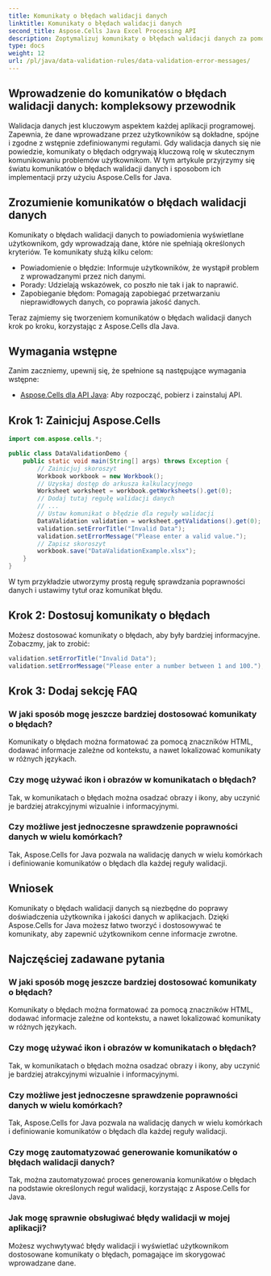 ```yaml
---
title: Komunikaty o błędach walidacji danych
linktitle: Komunikaty o błędach walidacji danych
second_title: Aspose.Cells Java Excel Processing API
description: Zoptymalizuj komunikaty o błędach walidacji danych za pomocą Aspose.Cells dla Java. Naucz się tworzyć, dostosowywać i ulepszać doświadczenie użytkownika.
type: docs
weight: 12
url: /pl/java/data-validation-rules/data-validation-error-messages/
---
```


## Wprowadzenie do komunikatów o błędach walidacji danych: kompleksowy przewodnik

Walidacja danych jest kluczowym aspektem każdej aplikacji programowej. Zapewnia, że dane wprowadzane przez użytkowników są dokładne, spójne i zgodne z wstępnie zdefiniowanymi regułami. Gdy walidacja danych się nie powiedzie, komunikaty o błędach odgrywają kluczową rolę w skutecznym komunikowaniu problemów użytkownikom. W tym artykule przyjrzymy się światu komunikatów o błędach walidacji danych i sposobom ich implementacji przy użyciu Aspose.Cells for Java.

## Zrozumienie komunikatów o błędach walidacji danych

Komunikaty o błędach walidacji danych to powiadomienia wyświetlane użytkownikom, gdy wprowadzają dane, które nie spełniają określonych kryteriów. Te komunikaty służą kilku celom:

- Powiadomienie o błędzie: Informuje użytkowników, że wystąpił problem z wprowadzanymi przez nich danymi.
- Porady: Udzielają wskazówek, co poszło nie tak i jak to naprawić.
- Zapobieganie błędom: Pomagają zapobiegać przetwarzaniu nieprawidłowych danych, co poprawia jakość danych.

Teraz zajmiemy się tworzeniem komunikatów o błędach walidacji danych krok po kroku, korzystając z Aspose.Cells dla Java.

## Wymagania wstępne

Zanim zaczniemy, upewnij się, że spełnione są następujące wymagania wstępne:

- [Aspose.Cells dla API Java](https://releases.aspose.com/cells/java/): Aby rozpocząć, pobierz i zainstaluj API.

## Krok 1: Zainicjuj Aspose.Cells

```java
import com.aspose.cells.*;

public class DataValidationDemo {
    public static void main(String[] args) throws Exception {
        // Zainicjuj skoroszyt
        Workbook workbook = new Workbook();
        // Uzyskaj dostęp do arkusza kalkulacyjnego
        Worksheet worksheet = workbook.getWorksheets().get(0);
        // Dodaj tutaj regułę walidacji danych
        // ...
        // Ustaw komunikat o błędzie dla reguły walidacji
        DataValidation validation = worksheet.getValidations().get(0);
        validation.setErrorTitle("Invalid Data");
        validation.setErrorMessage("Please enter a valid value.");
        // Zapisz skoroszyt
        workbook.save("DataValidationExample.xlsx");
    }
}
```

W tym przykładzie utworzymy prostą regułę sprawdzania poprawności danych i ustawimy tytuł oraz komunikat błędu.

## Krok 2: Dostosuj komunikaty o błędach

Możesz dostosować komunikaty o błędach, aby były bardziej informacyjne. Zobaczmy, jak to zrobić:

```java
validation.setErrorTitle("Invalid Data");
validation.setErrorMessage("Please enter a number between 1 and 100.");
```

## Krok 3: Dodaj sekcję FAQ

### W jaki sposób mogę jeszcze bardziej dostosować komunikaty o błędach?

Komunikaty o błędach można formatować za pomocą znaczników HTML, dodawać informacje zależne od kontekstu, a nawet lokalizować komunikaty w różnych językach.

### Czy mogę używać ikon i obrazów w komunikatach o błędach?

Tak, w komunikatach o błędach można osadzać obrazy i ikony, aby uczynić je bardziej atrakcyjnymi wizualnie i informacyjnymi.

### Czy możliwe jest jednoczesne sprawdzenie poprawności danych w wielu komórkach?

Tak, Aspose.Cells for Java pozwala na walidację danych w wielu komórkach i definiowanie komunikatów o błędach dla każdej reguły walidacji.

## Wniosek

Komunikaty o błędach walidacji danych są niezbędne do poprawy doświadczenia użytkownika i jakości danych w aplikacjach. Dzięki Aspose.Cells for Java możesz łatwo tworzyć i dostosowywać te komunikaty, aby zapewnić użytkownikom cenne informacje zwrotne.

## Najczęściej zadawane pytania

### W jaki sposób mogę jeszcze bardziej dostosować komunikaty o błędach?

Komunikaty o błędach można formatować za pomocą znaczników HTML, dodawać informacje zależne od kontekstu, a nawet lokalizować komunikaty w różnych językach.

### Czy mogę używać ikon i obrazów w komunikatach o błędach?

Tak, w komunikatach o błędach można osadzać obrazy i ikony, aby uczynić je bardziej atrakcyjnymi wizualnie i informacyjnymi.

### Czy możliwe jest jednoczesne sprawdzenie poprawności danych w wielu komórkach?

Tak, Aspose.Cells for Java pozwala na walidację danych w wielu komórkach i definiowanie komunikatów o błędach dla każdej reguły walidacji.

### Czy mogę zautomatyzować generowanie komunikatów o błędach walidacji danych?

Tak, można zautomatyzować proces generowania komunikatów o błędach na podstawie określonych reguł walidacji, korzystając z Aspose.Cells for Java.

### Jak mogę sprawnie obsługiwać błędy walidacji w mojej aplikacji?

Możesz wychwytywać błędy walidacji i wyświetlać użytkownikom dostosowane komunikaty o błędach, pomagające im skorygować wprowadzane dane.